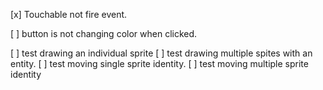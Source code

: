 [x] Touchable not fire event.

[ ] button is not changing color when clicked.

[ ] test drawing an individual sprite
[ ] test drawing multiple spites with an entity.
[ ] test moving single sprite identity.
[ ] test moving multiple sprite identity

